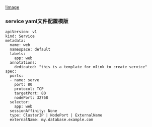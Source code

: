 [!image](https://github.com/huangjianchun69/K8S/blob/main/Service.png)
### service yaml文件配置模版
```
apiVersion: v1
kind: Service
metadata:
  name: web
  namespace: default
  labels:
    app: web
  annotations:
    dedicated: "this is a template for mlink to create service"
spec:
  ports:
  - name: serve
    port: 80
    protocol: TCP
    targetPort: 80
    nodePort: 32768
  selector:
    app: web
  sessionAffinity: None
  type: ClusterIP | NodePort | ExternalName
  externalName: my.database.example.com
```

